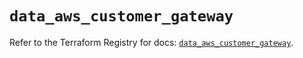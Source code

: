 # `data_aws_customer_gateway`

Refer to the Terraform Registry for docs: [`data_aws_customer_gateway`](https://registry.terraform.io/providers/hashicorp/aws/6.4.0/docs/data-sources/customer_gateway).
